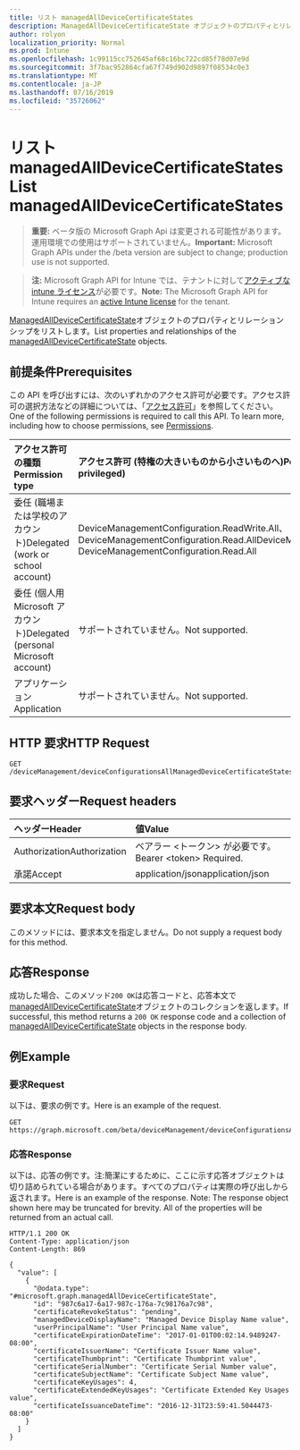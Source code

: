 ```yaml
---
title: リスト managedAllDeviceCertificateStates
description: ManagedAllDeviceCertificateState オブジェクトのプロパティとリレーションシップをリストします。
author: rolyon
localization_priority: Normal
ms.prod: Intune
ms.openlocfilehash: 1c99115cc752645af68c16bc722cd85f78d07e9d
ms.sourcegitcommit: 3f7bac952864cfa67f749d902d9897f08534c0e3
ms.translationtype: MT
ms.contentlocale: ja-JP
ms.lasthandoff: 07/16/2019
ms.locfileid: "35726062"
---
```

# <a name="list-managedalldevicecertificatestates"></a><span data-ttu-id="f8c54-103">リスト managedAllDeviceCertificateStates</span><span class="sxs-lookup"><span data-stu-id="f8c54-103">List managedAllDeviceCertificateStates</span></span>

> <span data-ttu-id="f8c54-104">**重要:** ベータ版の Microsoft Graph Api は変更される可能性があります。運用環境での使用はサポートされていません。</span><span class="sxs-lookup"><span data-stu-id="f8c54-104">**Important:** Microsoft Graph APIs under the /beta version are subject to change; production use is not supported.</span></span>

> <span data-ttu-id="f8c54-105">**注:** Microsoft Graph API for Intune では、テナントに対して[アクティブな intune ライセンス](https://go.microsoft.com/fwlink/?linkid=839381)が必要です。</span><span class="sxs-lookup"><span data-stu-id="f8c54-105">**Note:** The Microsoft Graph API for Intune requires an [active Intune license](https://go.microsoft.com/fwlink/?linkid=839381) for the tenant.</span></span>

<span data-ttu-id="f8c54-106">[ManagedAllDeviceCertificateState](../resources/intune-deviceconfig-managedalldevicecertificatestate.md)オブジェクトのプロパティとリレーションシップをリストします。</span><span class="sxs-lookup"><span data-stu-id="f8c54-106">List properties and relationships of the [managedAllDeviceCertificateState](../resources/intune-deviceconfig-managedalldevicecertificatestate.md) objects.</span></span>

## <a name="prerequisites"></a><span data-ttu-id="f8c54-107">前提条件</span><span class="sxs-lookup"><span data-stu-id="f8c54-107">Prerequisites</span></span>
<span data-ttu-id="f8c54-p101">この API を呼び出すには、次のいずれかのアクセス許可が必要です。アクセス許可の選択方法などの詳細については、「[アクセス許可](/graph/permissions-reference)」を参照してください。</span><span class="sxs-lookup"><span data-stu-id="f8c54-p101">One of the following permissions is required to call this API. To learn more, including how to choose permissions, see [Permissions](/graph/permissions-reference).</span></span>

|<span data-ttu-id="f8c54-110">アクセス許可の種類</span><span class="sxs-lookup"><span data-stu-id="f8c54-110">Permission type</span></span>|<span data-ttu-id="f8c54-111">アクセス許可 (特権の大きいものから小さいものへ)</span><span class="sxs-lookup"><span data-stu-id="f8c54-111">Permissions (from most to least privileged)</span></span>|
|:---|:---|
|<span data-ttu-id="f8c54-112">委任 (職場または学校のアカウント)</span><span class="sxs-lookup"><span data-stu-id="f8c54-112">Delegated (work or school account)</span></span>|<span data-ttu-id="f8c54-113">DeviceManagementConfiguration.ReadWrite.All、DeviceManagementConfiguration.Read.All</span><span class="sxs-lookup"><span data-stu-id="f8c54-113">DeviceManagementConfiguration.ReadWrite.All, DeviceManagementConfiguration.Read.All</span></span>|
|<span data-ttu-id="f8c54-114">委任 (個人用 Microsoft アカウント)</span><span class="sxs-lookup"><span data-stu-id="f8c54-114">Delegated (personal Microsoft account)</span></span>|<span data-ttu-id="f8c54-115">サポートされていません。</span><span class="sxs-lookup"><span data-stu-id="f8c54-115">Not supported.</span></span>|
|<span data-ttu-id="f8c54-116">アプリケーション</span><span class="sxs-lookup"><span data-stu-id="f8c54-116">Application</span></span>|<span data-ttu-id="f8c54-117">サポートされていません。</span><span class="sxs-lookup"><span data-stu-id="f8c54-117">Not supported.</span></span>|

## <a name="http-request"></a><span data-ttu-id="f8c54-118">HTTP 要求</span><span class="sxs-lookup"><span data-stu-id="f8c54-118">HTTP Request</span></span>
<!-- {
  "blockType": "ignored"
}
-->
``` http
GET /deviceManagement/deviceConfigurationsAllManagedDeviceCertificateStates
```

## <a name="request-headers"></a><span data-ttu-id="f8c54-119">要求ヘッダー</span><span class="sxs-lookup"><span data-stu-id="f8c54-119">Request headers</span></span>
|<span data-ttu-id="f8c54-120">ヘッダー</span><span class="sxs-lookup"><span data-stu-id="f8c54-120">Header</span></span>|<span data-ttu-id="f8c54-121">値</span><span class="sxs-lookup"><span data-stu-id="f8c54-121">Value</span></span>|
|:---|:---|
|<span data-ttu-id="f8c54-122">Authorization</span><span class="sxs-lookup"><span data-stu-id="f8c54-122">Authorization</span></span>|<span data-ttu-id="f8c54-123">ベアラー &lt;トークン&gt; が必要です。</span><span class="sxs-lookup"><span data-stu-id="f8c54-123">Bearer &lt;token&gt; Required.</span></span>|
|<span data-ttu-id="f8c54-124">承諾</span><span class="sxs-lookup"><span data-stu-id="f8c54-124">Accept</span></span>|<span data-ttu-id="f8c54-125">application/json</span><span class="sxs-lookup"><span data-stu-id="f8c54-125">application/json</span></span>|

## <a name="request-body"></a><span data-ttu-id="f8c54-126">要求本文</span><span class="sxs-lookup"><span data-stu-id="f8c54-126">Request body</span></span>
<span data-ttu-id="f8c54-127">このメソッドには、要求本文を指定しません。</span><span class="sxs-lookup"><span data-stu-id="f8c54-127">Do not supply a request body for this method.</span></span>

## <a name="response"></a><span data-ttu-id="f8c54-128">応答</span><span class="sxs-lookup"><span data-stu-id="f8c54-128">Response</span></span>
<span data-ttu-id="f8c54-129">成功した場合、このメソッド`200 OK`は応答コードと、応答本文で[managedAllDeviceCertificateState](../resources/intune-deviceconfig-managedalldevicecertificatestate.md)オブジェクトのコレクションを返します。</span><span class="sxs-lookup"><span data-stu-id="f8c54-129">If successful, this method returns a `200 OK` response code and a collection of [managedAllDeviceCertificateState](../resources/intune-deviceconfig-managedalldevicecertificatestate.md) objects in the response body.</span></span>

## <a name="example"></a><span data-ttu-id="f8c54-130">例</span><span class="sxs-lookup"><span data-stu-id="f8c54-130">Example</span></span>

### <a name="request"></a><span data-ttu-id="f8c54-131">要求</span><span class="sxs-lookup"><span data-stu-id="f8c54-131">Request</span></span>
<span data-ttu-id="f8c54-132">以下は、要求の例です。</span><span class="sxs-lookup"><span data-stu-id="f8c54-132">Here is an example of the request.</span></span>
``` http
GET https://graph.microsoft.com/beta/deviceManagement/deviceConfigurationsAllManagedDeviceCertificateStates
```

### <a name="response"></a><span data-ttu-id="f8c54-133">応答</span><span class="sxs-lookup"><span data-stu-id="f8c54-133">Response</span></span>
<span data-ttu-id="f8c54-p102">以下は、応答の例です。注:簡潔にするために、ここに示す応答オブジェクトは切り詰められている場合があります。すべてのプロパティは実際の呼び出しから返されます。</span><span class="sxs-lookup"><span data-stu-id="f8c54-p102">Here is an example of the response. Note: The response object shown here may be truncated for brevity. All of the properties will be returned from an actual call.</span></span>
``` http
HTTP/1.1 200 OK
Content-Type: application/json
Content-Length: 869

{
  "value": [
    {
      "@odata.type": "#microsoft.graph.managedAllDeviceCertificateState",
      "id": "987c6a17-6a17-987c-176a-7c98176a7c98",
      "certificateRevokeStatus": "pending",
      "managedDeviceDisplayName": "Managed Device Display Name value",
      "userPrincipalName": "User Principal Name value",
      "certificateExpirationDateTime": "2017-01-01T00:02:14.9489247-08:00",
      "certificateIssuerName": "Certificate Issuer Name value",
      "certificateThumbprint": "Certificate Thumbprint value",
      "certificateSerialNumber": "Certificate Serial Number value",
      "certificateSubjectName": "Certificate Subject Name value",
      "certificateKeyUsages": 4,
      "certificateExtendedKeyUsages": "Certificate Extended Key Usages value",
      "certificateIssuanceDateTime": "2016-12-31T23:59:41.5044473-08:00"
    }
  ]
}
```





